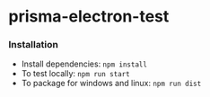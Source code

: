 # prisma-electron-test


### Installation

-  Install dependencies: `npm install`
-  To test locally: `npm run start`
-  To package for windows and linux: `npm run dist` 
